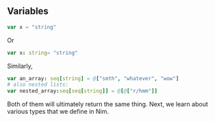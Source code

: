 ## Variables

```nim
var x = "string"
```

Or

```nim
var x: string= "string"
```

Similarly,
```nim
var an_array: seq[string] = @["smth", "whatever", "wow"]
# also nested lists:
var nested_array:seq[seq[string]] = @[@["r/hmm"]]
```

Both of them will ultimately return the same thing.
Next, we learn about various types that we define in Nim.
